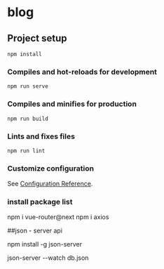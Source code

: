 # blog

## Project setup
```
npm install
```

### Compiles and hot-reloads for development
```
npm run serve
```

### Compiles and minifies for production
```
npm run build
```

### Lints and fixes files
```
npm run lint
```

### Customize configuration
See [Configuration Reference](https://cli.vuejs.org/config/).

### install package list
npm i vue-router@next
npm i axios

##json - server api
<!-- If you use a json-server api for test a project -->
npm install -g json-server
<!-- created a file if not they -->
json-server --watch db.json
